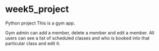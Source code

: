 # week5_project
Python project 
This is a gym app.

Gym admin can add a member, delete a member and edit a member.
All users can see a list of scheduled classes and who is booked into that particular class and edit it. 
